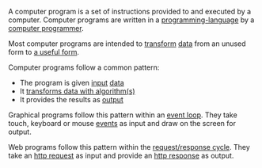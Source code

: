 A computer program is a set of instructions provided to and executed by a
computer. Computer programs are written in a
[programming-language](/programming-language) by a [computer
programmer](/computer-programmer).

Most computer programs are intended to
[transform](/algorithm-data-transformation) [data](/data) from an unused form to
[a useful form](/information).

Computer programs follow a common pattern:

* The program is given [input](/input) [data](/data)
* It [transforms data with algorithm(s)](/algorithm-data-transformation)
* It provides the results as [output](/output)

Graphical programs follow this pattern within an [event loop](/event-loop).
They take touch, keyboard or mouse [events](/event-programming) as input and
draw on the screen for output.

Web programs follow this pattern within the [request/response
cycle](/request-response-cycle). They take an [http request](/request-http) as
input and provide an [http response](/response-http) as output.

